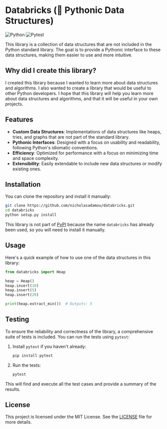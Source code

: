 # Databricks (🐍 Pythonic Data Structures)

![Python](https://img.shields.io/badge/-Python-3776AB?style=flat-square&logo=python&logoColor=white)
![Pytest](https://img.shields.io/badge/-Pytest-0A9EDC?style=flat-square&logo=pytest&logoColor=white)

This library is a collection of data structures that are not included in the Python standard library. The goal is to provide a Pythonic interface to these data structures, making them easier to use and more intuitive.

## Why did I create this library?

I created this library because I wanted to learn more about data structures and algorithms. I also wanted to create a library that would be useful to other Python developers. I hope that this library will help you learn more about data structures and algorithms, and that it will be useful in your own projects.

## Features

-  **Custom Data Structures**: Implementations of data structures like heaps, tries, and graphs that are not part of the standard library.
-  **Pythonic Interfaces**: Designed with a focus on usability and readability, following Python's idiomatic conventions.
-  **Efficiency**: Optimized for performance with a focus on minimizing time and space complexity.
-  **Extensibility**: Easily extendable to include new data structures or modify existing ones.

## Installation

You can clone the repository and install it manually:

```bash
git clone https://github.com/nicholasadamou/databricks.git
cd databricks
python setup.py install
```

This library is not part of [PyPI](https://pypi.org/) because the name `databricks` has already been used, so you will need to install it manually.

## Usage

Here's a quick example of how to use one of the data structures in this library:

```python
from databricks import Heap

heap = Heap()
heap.insert(10)
heap.insert(5)
heap.insert(20)

print(heap.extract_min())  # Outputs: 5
```

## Testing

To ensure the reliability and correctness of the library, a comprehensive suite of tests is included. You can run the tests using `pytest`:

1. Install `pytest` if you haven't already:

    ```bash
    pip install pytest
    ```

2. Run the tests:

    ```bash
    pytest
    ```

This will find and execute all the test cases and provide a summary of the results.

## License

This project is licensed under the MIT License. See the [LICENSE](LICENSE) file for more details.
